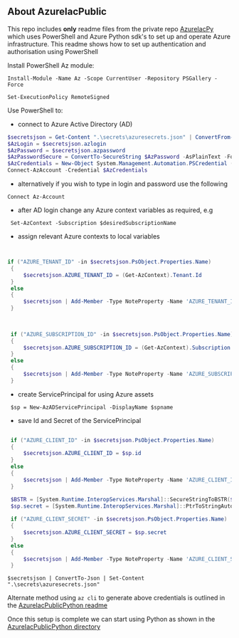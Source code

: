 ## About AzureIacPublic

This repo includes **only** readme files from the private repo [AzureIacPy](https://github.com/shanlodh/azureiacpy) which uses PowerShell and Azure Python sdk's to set up and operate Azure infrastructure.  This readme shows how to set up authentication and authorisation using PowerShell  

Install PowerShell Az module:  

   `Install-Module -Name Az -Scope CurrentUser -Repository PSGallery -Force`
   
   `Set-ExecutionPolicy RemoteSigned`
   
Use PowerShell to:

   * connect to Azure Active Directory (AD)    

   ```powershell
   $secretsjson = Get-Content ".\secrets\azuresecrets.json" | ConvertFrom-Json
   $AzLogin = $secretsjson.azlogin
   $AzPassword = $secretsjson.azpassword
   $AzPasswordSecure = ConvertTo-SecureString $AzPassword -AsPlainText -Force
   $AzCredentials = New-Object System.Management.Automation.PSCredential ($AzLogin, $AzPasswordSecure)
   Connect-AzAccount -Credential $AzCredentials
```
   * alternatively if you wish to type in login and password use the following  

   `Connect Az-Account`
   
   * after AD login change any Azure context variables as required, e.g
   
   ` Set-AzContext -Subscription $desiredSubscriptionName`
   
   * assign relevant Azure contexts to local variables  
   
   ```powershell

   
   if ("AZURE_TENANT_ID" -in $secretsjson.PsObject.Properties.Name) 
	{
		$secretsjson.AZURE_TENANT_ID = (Get-AzContext).Tenant.Id
	} 
	else 
	{
		$secretsjson | Add-Member -Type NoteProperty -Name 'AZURE_TENANT_ID' -Value (Get-AzContext).Tenant.Id
	}
	
```
   ```powershell
	
	if ("AZURE_SUBSCRIPTION_ID" -in $secretsjson.PsObject.Properties.Name) 
	{
		$secretsjson.AZURE_SUBSCRIPTION_ID = (Get-AzContext).Subscription.Id
	} 
	else 
	{
		$secretsjson | Add-Member -Type NoteProperty -Name 'AZURE_SUBSCRIPTION_ID' -Value (Get-AzContext).Subscription.Id
	}
```

      
   * create ServicePrincipal for using Azure assets  

   ` $sp = New-AzADServicePrincipal -DisplayName $spname`

   * save Id and Secret of the ServicePrincipal  

   ```powershell
	
	if ("AZURE_CLIENT_ID" -in $secretsjson.PsObject.Properties.Name) 
	{
		$secretsjson.AZURE_CLIENT_ID = $sp.id
	} 
	else 
	{
		$secretsjson | Add-Member -Type NoteProperty -Name 'AZURE_CLIENT_ID' -Value $sp.id
	}
```
   ```powershell
	$BSTR = [System.Runtime.InteropServices.Marshal]::SecureStringToBSTR($sp.Secret)
	$sp.secret = [System.Runtime.InteropServices.Marshal]::PtrToStringAuto($BSTR)`
	
	if ("AZURE_CLIENT_SECRET" -in $secretsjson.PsObject.Properties.Name) 
	{
		$secretsjson.AZURE_CLIENT_SECRET = $sp.secret
	} 
	else 
	{
		$secretsjson | Add-Member -Type NoteProperty -Name 'AZURE_CLIENT_SECRET' -Value $sp.secret
	}
```
   `$secretsjson | ConvertTo-Json | Set-Content ".\secrets\azuresecrets.json"`
   
Alternate method using `az cli` to generate above credentials is outlined in the [AzureIacPublicPython readme](https://github.com/shanlodh/azureiacpublic/tree/main/AzureIacPublicPython)

Once this setup is complete we can start using Python as shown in the [AzureIacPublicPython directory](https://github.com/shanlodh/azureiacpublic/tree/main/AzureIacPublicPython) 
   
   
   
   
   